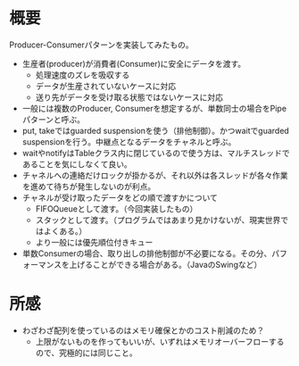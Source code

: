 # 概要

Producer-Consumerパターンを実装してみたもの。

* 生産者(producer)が消費者(Consumer)に安全にデータを渡す。
  * 処理速度のズレを吸収する
  * データが生産されていないケースに対応
  * 送り先がデータを受け取る状態ではないケースに対応
* 一般には複数のProducer, Consumerを想定するが、単数同士の場合をPipeパターンと呼ぶ。
* put, takeではguarded suspensionを使う（排他制御）。かつwaitでguarded suspensionを行う。中継点となるデータをチャネルと呼ぶ。
* waitやnotifyはTableクラス内に閉じているので使う方は、マルチスレッドであることを気にしなくて良い。
* チャネルへの連絡だけロックが掛かるが、それ以外は各スレッドが各々作業を進めて待ちが発生しないのが利点。
* チャネルが受け取ったデータをどの順で渡すかについて
  * FIFOQueueとして渡す。（今回実装したもの）
  * スタックとして渡す。（プログラムではあまり見かけないが、現実世界ではよくある。）
  * より一般には優先順位付きキュー
* 単数Consumerの場合、取り出しの排他制御が不必要になる。その分、パフォーマンスを上げることができる場合がある。（JavaのSwingなど）


# 所感

* わざわざ配列を使っているのはメモリ確保とかのコスト削減のため？
  * 上限がないものを作ってもいいが、いずれはメモリオーバーフローするので、究極的には同じこと。
